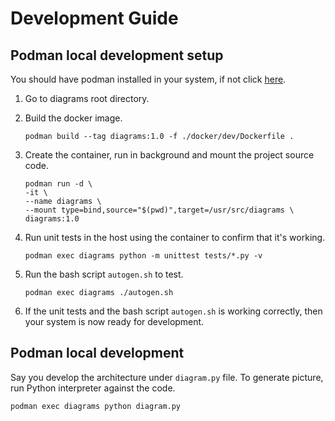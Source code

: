 # Development Guide

## Podman local development setup

You should have podman installed in your system, if not click [here](https://podman.io/).

1. Go to diagrams root directory.

2. Build the docker image.

    ```shell
    podman build --tag diagrams:1.0 -f ./docker/dev/Dockerfile .
    ```

3. Create the container, run in background and mount the project source code.

    ```shell
    podman run -d \
    -it \
    --name diagrams \
    --mount type=bind,source="$(pwd)",target=/usr/src/diagrams \
    diagrams:1.0
    ```

4. Run unit tests in the host using the container to confirm that it's working.

    ```shell
    podman exec diagrams python -m unittest tests/*.py -v
    ```

5. Run the bash script `autogen.sh` to test.

    ```shell
    podman exec diagrams ./autogen.sh
    ```

6. If the unit tests and the bash script `autogen.sh` is working correctly, then your system is now ready for development.

## Podman local development

Say you develop the architecture under `diagram.py` file. To generate picture, run Python interpreter against the code.

   ```shell
   podman exec diagrams python diagram.py
   ```
